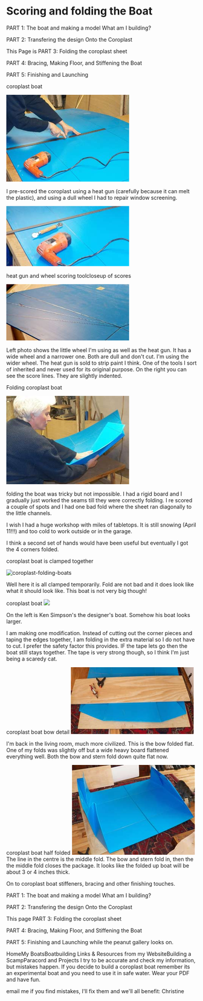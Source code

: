 # Scoring and folding the Boat

PART 1: The boat and making a model What am I building?

PART 2: Transfering the design Onto the Coroplast

This Page is PART 3: Folding the coroplast sheet

PART 4: Bracing, Making Floor, and Stiffening the Boat

PART 5: Finishing and Launching

coroplast boat

![scoring-coroplast](./scoring-coroplast.jpg)

I pre-scored the coroplast using a heat gun (carefully because it can melt the plastic), and using a dull wheel I had to repair window screening.

![wheel-heat-gun](./wheel-heat-gun.jpg)

heat gun and wheel scoring toolcloseup of scores

![scoring-closeup](./scoring-closeup.jpg)

Left photo shows the little wheel I'm using as well as the heat gun. It has a wide wheel and a narrower one. Both are dull and don't cut. I'm using the wider wheel. The heat gun is sold to strip paint I think. One of the tools I sort of inherited and never used for its original purpose. On the right you can see the score lines. They are slightly indented.

Folding coroplast boat

![folding](./folding.jpg)

folding the boat was tricky but not impossible. I had a rigid board and I gradually just worked the seams till they were correctly folding. I re scored a couple of spots and I had one bad fold where the sheet ran diagonally to the little channels.

I wish I had a huge workshop with miles of tabletops. It is still snowing (April 11!!!) and too cold to work outside or in the garage.

I think a second set of hands would have been useful but eventually I got the 4 corners folded.

coroplast boat is clamped together

![coroplast-folding-boats](./coroplast-folding-boats.jpg)

Well here it is all clamped temporarily. Fold are not bad and it does look like what it should look like. This boat is not very big though!


coroplast boat
![](./coroplast-folding-boats.jpg)

On the left is Ken Simpson's the designer's boat. Somehow his boat looks larger.

I am making one modification. Instead of cutting out the corner pieces and taping the edges together, I am folding in the extra material so I do not have to cut. I prefer the safety factor this provides. IF the tape lets go then the boat still stays together. The tape is very strong though, so I think I'm just being a scaredy cat.


coroplast boat bow detail
![coroplast-folding-boat-bow](./coroplast-folding-boat-bow.jpg)

I'm back in the living room, much more civilized. This is the bow folded flat. One of my folds was slightly off but a wide heavy board flattened everything well. Both the bow and stern fold down quite flat now.


coroplast boat half folded
![coroplast-folding-boat-folded](./coroplast-folding-boat-folded.jpg)
The line in the centre is the middle fold. The bow and stern fold in, then the the middle fold closes the package. It looks like the folded up boat will be about 3 or 4 inches thick.

On to coroplast boat stiffeners, bracing and other finishing touches.

PART 1: The boat and making a model What am I building?

PART 2: Transfering the design Onto the Coroplast

This page PART 3: Folding the coroplast sheet

PART 4: Bracing, Making Floor, and Stiffening the Boat

PART 5: Finishing and Launching while the peanut gallery looks on.

HomeMy BoatsBoatbuilding Links & Resources from my WebsiteBuilding a ScampParacord and Projects
I try to be accurate and check my information, but mistakes happen. If you decide to build a coroplast boat remember its an experimental boat and you need to use it in safe water. Wear your PDF and have fun.

email me if you find mistakes, I'll fix them and we'll all benefit: Christine

